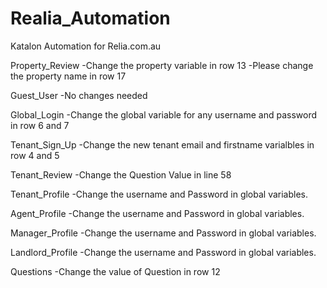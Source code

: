 # Realia_Automation
Katalon Automation for Relia.com.au

Property_Review	 -Change the property variable in row 13
                 -Please change the property name in row 17
                 
Guest_User	     -No changes needed

Global_Login	   -Change the global variable for any username and password in row 6 and 7

Tenant_Sign_Up	 -Change the new tenant email and firstname varialbles in row 4 and 5

Tenant_Review	   -Change the Question Value in line 58

Tenant_Profile	 -Change the username and Password in global variables.

Agent_Profile	   -Change the username and Password in global variables.

Manager_Profile	 -Change the username and Password in global variables.

Landlord_Profile -Change the username and Password in global variables.

Questions	       -Change the value of Question in row 12
